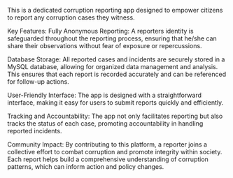 This is a dedicated corruption reporting app designed to empower citizens to report any corruption cases they witness.

Key Features:
Fully Anonymous Reporting: A reporters identity is safeguarded throughout the reporting process, ensuring that he/she can share their observations without fear of exposure or repercussions.

Database Storage: All reported cases and incidents are securely stored in a MySQL database, allowing for organized data management and analysis. This ensures that each report is recorded accurately and can be referenced for follow-up actions.

User-Friendly Interface: The app is designed with a straightforward interface, making it easy for users to submit reports quickly and efficiently.

Tracking and Accountability: The app not only facilitates reporting but also tracks the status of each case, promoting accountability in handling reported incidents.

Community Impact: By contributing to this platform, a reporter joins a collective effort to combat corruption and promote integrity within society. Each report helps build a comprehensive understanding of corruption patterns, which can inform action and policy changes.